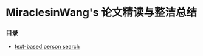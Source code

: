 # MiraclesinWang's 论文精读与整洁总结
### 目录
- [text-based person search](https://github.com/MiraclesinWang/Miraclesin_paper_conclusion/blob/main/text_based_person_search)
